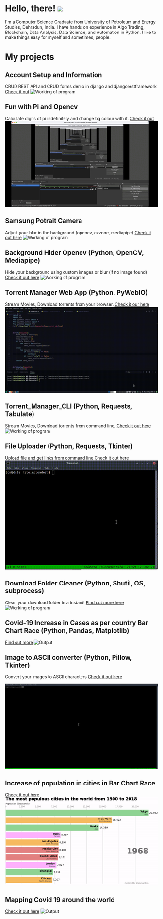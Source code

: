 

<!--
**jairajsahgal/jairajsahgal** is a ✨ _special_ ✨ repository because its `README.md` (this file) appears on your GitHub profile.

Here are some ideas to get you started:

- 🔭 I’m currently working on ...
- 🌱 I’m currently learning ...
- 👯 I’m looking to collaborate on ...
- 🤔 I’m looking for help with ...
- 💬 Ask me about ...
- 📫 How to reach me: ...
- 😄 Pronouns: ...
- ⚡ Fun fact: ...
-->

# Hello, there! <img src="https://raw.githubusercontent.com/MartinHeinz/MartinHeinz/master/wave.gif" width="30px">
I'm a Computer Science Graduate from University of Petroleum and Energy Studies, Dehradun, India. I have hands on experience in Algo Trading, Blockchain, Data Analysis, Data Science, and Automation in Python. I like to make things easy for myself and sometimes, people.

# My projects

## Account Setup and Information
CRUD REST API and CRUD forms demo in django and djangorestframework
[Check it out](https://github.com/jairajsahgal/Accounts_CRUD_Django)
![Working of program](https://github.com/jairajsahgal/Accounts_CRUD_Django/blob/master/2022-04-04%2003-23-07.gif?raw=true)

## Fun with Pi and Opencv
Calculate digits of pi indefinitely and change bg colour with it.
[Check it out](https://github.com/jairajsahgal/Fun_With_Pi_and_Opencv)
![Working of program](https://github.com/jairajsahgal/Fun_With_Pi_and_Opencv/blob/master/2022-02-02%2013-38-32.gif?raw=true)

## Samsung Potrait Camera
Adjust your blur in the background (opencv, cvzone, mediapipe)
[Check it out here](https://github.com/jairajsahgal/Samsung_Camera_Blur)
![Working of program](https://github.com/jairajsahgal/Samsung_Camera_Blur/blob/master/2022-02-02%2013-11-11.gif?raw=true)

## Background Hider Opencv (Python, OpenCV, Mediapipe)
Hide your background using custom images or blur (if no image found)
[Check it out here](https://github.com/jairajsahgal/Background_hider_opencv)
![Working of program](https://raw.githubusercontent.com/jairajsahgal/Background_hider_opencv/main/outputfile.gif)


## Torrent Manager Web App (Python, PyWebIO)
Stream Movies, Download torrents from your browser.
[Check it our here](https://github.com/jairajsahgal/Torrent_Download_Web_App)
![Working of program](https://raw.githubusercontent.com/jairajsahgal/Torrent_Download_Web_App/main/GUI_Torrent_Manager.gif)


## Torrent_Manager_CLI (Python, Requests, Tabulate)

Stream Movies, Download torrents from command line.
[Check it out here](https://github.com/jairajsahgal/torrent-manager-CLI)
![Working of program](https://raw.githubusercontent.com/jairajsahgal/torrent-manager-CLI/master/torrent-manager-2020-12-15-18260.gif)

## File Uploader (Python, Requests, Tkinter)

Upload file and get links from command line
[Check it out here](https://github.com/jairajsahgal/file_uploader)
<img src="https://raw.githubusercontent.com/jairajsahgal/file_uploader/main/simplescreenrecorder-2020-12-12_21.59.29.gif" width="800"/>

## Download Folder Cleaner (Python, Shutil, OS, subprocess)

Clean your download folder in a instant!
[Find out more here](https://github.com/jairajsahgal/Download_Folder_Cleaner)
![Working of program](https://raw.githubusercontent.com/jairajsahgal/Download_Folder_Cleaner/main/1607437502053.gif)

## Covid-19 Increase in Cases as per country Bar Chart Race (Python, Pandas, Matplotlib)

[Find out more](https://colab.research.google.com/drive/1FqYjbikjhYJCgKPMjbeiA7WpS1IYuVGb?usp=sharing)
![Output](https://raw.githubusercontent.com/jairajsahgal/covid_bar_chart_race/master/covid-19-december_0vVlXF64_2Uju.gif)

## Image to ASCII converter (Python, Pillow, Tkinter)

Convert your images to ASCII characters
[Check it out here](https://github.com/jairajsahgal/image_to_ascii)

![Output](https://raw.githubusercontent.com/jairajsahgal/image_to_ascii/master/image_to_ascii-2020-12-18_01.42.15.gif)

## Increase of population in cities in Bar Chart Race

[Check it out here](https://colab.research.google.com/drive/1ZBeQ9MRfY9GpsHKH7FnGRdttj06scq6d?usp=sharing)
![Output](https://raw.githubusercontent.com/jairajsahgal/Bar_Chart_Race_of_population/master/popular_cities.gif)


## Mapping Covid 19 around the world

[Check it out here](https://colab.research.google.com/drive/1VtCI-MxN2fCny12t3_Z1dOm1tjxzBVMa?usp=sharing)
![Output](https://raw.githubusercontent.com/jairajsahgal/Mapping-Covid-19-using-Mapbox-and-ploty/master/mapping_covid-2020-12-18_02.05.11.gif)
<!-- More to be added -->
